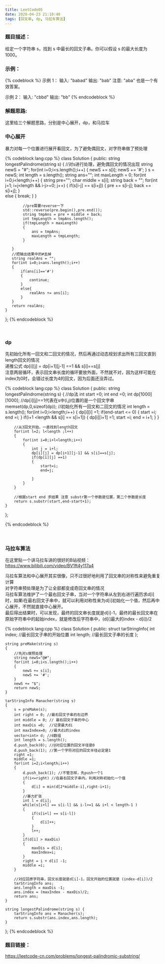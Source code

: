```yaml
---
title: LeetCode05
date: 2020-04-23 21:10:40
tags: [回文串, dp, 马拉车算法]
---
```

### 题目描述：  
给定一个字符串 s，找到 s 中最长的回文子串。你可以假设 s 的最大长度为 1000。

### 示例：   
{% codeblock %}
示例 1：
输入: "babad"
输出: "bab"
注意: "aba" 也是一个有效答案。

示例 2：
输入: "cbbd"
输出: "bb"
{% endcodeblock %}

### 解题思路:  
这里给三个解题思路，分别是中心展开，dp，和马拉车  

### 中心展开
暴力对每一个位置进行展开看回文，为了避免偶回文，对字符串做了预处理

{% codeblock lang:cpp %}
class Solution {
public:
    string longestPalindrome(string s) {
       //对s进行处理，避免偶回文的情况出现
       string newS = "#";
       for(int i=0;i<s.length();i++)
       {
           newS += s[i];
           newS += '#';
       }
       s = newS;
       int length = s.length();
       string ans="";
       int maxLength = 0;
       for(int i=0;i<length;i++)
       {
           string pre="";
           char middle = s[i];
           string back = "";
           for(int j=1; i+j<length && i-j>=0; j++)
           {
               if(s[i-j] == s[i+j])
               {
                   pre += s[i-j];
                   back += s[i+j];
               }           
               else
               {
                   break;
               }
           }

            //pre需要reverse一下
            std::reverse(pre.begin(),pre.end());
            string tmpAns = pre + middle + back;
            int tmpLength = tmpAns.length();
            if(tmpLength > maxLength)
            {
                ans = tmpAns;
                maxLength = tmpLength;
            }
            
       }
       //把输出结果中的#去掉
       string realAns = "";
       for(int i=0;i<ans.length();i++)
       {
           if(ans[i]=='#')
           {
               continue;
           }
           else{
               realAns += ans[i];
           }
       }
       return realAns;
    }
};
{% endcodeblock %}
<br/>
<br/>
<br/> 

### dp
先初始化所有一回文和二回文的情况，然后再通过动态规划求出所有三回文直到length回文的情况  
递推公式 dp[i][j] = dp[i+1][j-1] ==1 && s[i]==s[j]  
注意两层循环，表示回文串长度的循环要放外面，不然就不对，因为这样可能在index为0时，会错过长度为4的回文，因为后面还没弄过。

{% codeblock lang:cpp %}
class Solution {
public:
    string longestPalindrome(string s) {
        //dp法
        int start =0;
        int end =0;
        int dp[1000][1000]; //dp[i][j]==1代表在s中(i,j)位置的是一个回文字串
        memset(dp,0,sizeof(dp));
        //初始化所有一回文和二回文的情况
        int length = s.length();
        for(int i=0;i<length;i++)
        {
            dp[i][i] =1;
            if(end-start <= 0)
            {
                start =i;
                end =i;
            }
            if(i+1 <length && s[i] == s[i+1])
            {
                dp[i][i+1] =1;
                start =i;
                end = i+1;
            }
        }

        //从3回文开始，一直找到length回文
        for(int l=2; l<length ;l++)
        {
            for(int i=0;i+l<length;i++)
            {
                int j = i+l;
                dp[i][j] = dp[i+1][j-1] && s[i]==s[j];
                if(dp[i][j] ==1)
                {
                    start=i;
                    end=j;
                    
                }
            }
        }

        //根据start end 求结果 注意 substr第一个参数是位置，第二个参数是长度
        return s.substr(start,end-start+1);    
    }
};

{% endcodeblock %}
<br/>
<br/>
<br/> 

### 马拉车算法
在这里贴一个讲马拉车讲的很好的B站视频：  
https://www.bilibili.com/video/BV1ft4y117a4  

马拉车算法和中心展开其实很像，只不过很好地利用了回文串的对称性来避免重复计算  
对字符串预处理是为了让全部都变成奇回文串的情况  
马拉车算法维护了一个最右回文子串，当对一个字符串从左到右进行遍历求d[i]时，如果i在最右回文子串中，就可以利用对称性来为d[i]初始化一个值，然后再中心展开，不然就直接中心展开。  
最后得出结果时，可以发现，最终的回文串长度就是d[i]-1，最终的最长回文串在原始字符串中的起始index，就是修改后字符串中，(d[i]最大的index - d[i])/2  

{% codeblock lang:cpp %}
class Solution {
public:
    struct tarStringInfo{
        int index; //最长回文子串的开始位置
        int length; //最长回文子串的长度 
    };

    string preMake(string s)
    {
        //先对s做预处理
        string newS="@#";
        for(int i=0;i<s.length();i++)
        {
            newS += s[i];
            newS += '#';	
        }
        newS += "$";
        return newS;
    }

    tarStringInfo Manacher(string s)
    {
        s = preMake(s);
        int right = 0; //最右回文子串的右边界 
        int middle = 0; // 最右回文子串的中心
        int maxDis =0;  //记录最大di 
        int maxIndex=0; //最大di的index 
        vector<int> d; //d数组
        int length = s.length();
        d.push_back(0); //@对应位置的回文半径是0 
        d.push_back(1); //第一个字符对应的回文半径必定是1
        right =1;
        middle =1; 
        for(int i=2;i<length;i++)
        {
            d.push_back(1); //不管怎样，先push一个1 
            if(i<=right) //在最右回文子串内，利用对称初始化一个值 
            {
                d[i] = min(d[2*middle-i],right-i+1);
            }
            //暴力扩张
            int l = d[i];
            while(s[i+l] == s[i-l] && i-l>=1 && i+l < length-1 )
            {
                if(s[i+l] == s[i-l])
                {
                    d[i]++;
                }
                l++;
            }
            if(d[i] > maxDis)
            {
                maxDis = d[i];
                maxIndex=i;
            }
            right = i + d[i] -1;
            middle =i;
        }
        
        //对应回原字符串，回文长度就是d[i]-1，回文开始的位置就是 (index-d[i])/2 
        tarStringInfo ans;
        ans.length = maxDis -1;
        ans.index = (maxIndex - maxDis)/2;
        return ans;	 
    }

    string longestPalindrome(string s) {
        tarStringInfo ans = Manacher(s);
        return s.substr(ans.index,ans.length);    
    }
};
{% endcodeblock %}

### 题目链接：  
https://leetcode-cn.com/problems/longest-palindromic-substring/